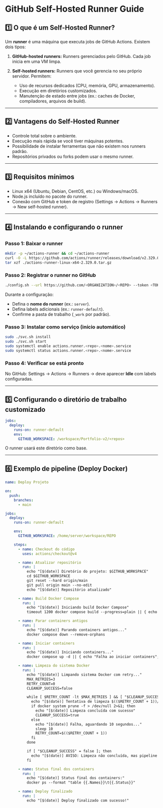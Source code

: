 # GitHub Self-Hosted Runner Guide

## 1️⃣ O que é um Self-Hosted Runner?

Um **runner** é uma máquina que executa jobs de GitHub Actions. Existem dois tipos:

1. **GitHub-hosted runners:** Runners gerenciados pelo GitHub. Cada job inicia em uma VM limpa.
2. **Self-hosted runners:** Runners que você gerencia no seu próprio servidor. Permitem:

   * Uso de recursos dedicados (CPU, memória, GPU, armazenamento).
   * Execução em diretórios customizados.
   * Manutenção de estado entre jobs (ex.: caches de Docker, compiladores, arquivos de build).

---

## 2️⃣ Vantagens do Self-Hosted Runner

* Controle total sobre o ambiente.
* Execução mais rápida se você tiver máquinas potentes.
* Possibilidade de instalar ferramentas que não existem nos runners padrão.
* Repositórios privados ou forks podem usar o mesmo runner.

---

## 3️⃣ Requisitos mínimos

* Linux x64 (Ubuntu, Debian, CentOS, etc.) ou Windows/macOS.
* Node.js incluído no pacote do runner.
* Conexão com GitHub e token de registro (Settings → Actions → Runners → New self-hosted runner).

---

## 4️⃣ Instalando e configurando o runner

### Passo 1: Baixar o runner

```bash
mkdir -p ~/actions-runner && cd ~/actions-runner
curl -O -L https://github.com/actions/runner/releases/download/v2.329.0/actions-runner-linux-x64-2.329.0.tar.gz
tar xzf ./actions-runner-linux-x64-2.329.0.tar.gz
```

### Passo 2: Registrar o runner no GitHub

```bash
./config.sh --url https://github.com/<ORGANIZATION>/<REPO> --token <TOKEN>
```

Durante a configuração:

* Defina o **nome do runner** (ex.: `server`).
* Defina labels adicionais (ex.: `runner-default`).
* Confirme a pasta de trabalho (`_work` por padrão).

### Passo 3: Instalar como serviço (início automático)

```bash
sudo ./svc.sh install
sudo ./svc.sh start
sudo systemctl enable actions.runner.<repo>.<nome>.service
sudo systemctl status actions.runner.<repo>.<nome>.service
```

### Passo 4: Verificar se está pronto

No GitHub: Settings → Actions → Runners → deve aparecer **Idle** com labels configuradas.

---

## 5️⃣ Configurando o diretório de trabalho customizado

```yaml
jobs:
  deploy:
    runs-on: runner-default
    env:
      GITHUB_WORKSPACE: /workspace/Portfolio-v2/<repos>
```

O runner usará este diretório como base.

---

## 6️⃣ Exemplo de pipeline (Deploy Docker)

```yaml
name: Deploy Projeto

on:
  push:
    branches:
      - main

jobs:
  deploy:
    runs-on: runner-default

    env:
      GITHUB_WORKSPACE: /home/server/workspace/REPO

    steps:
      - name: Checkout do código
        uses: actions/checkout@v4

      - name: Atualizar repositório
        run: |
          echo "[$(date)] Diretório do projeto: $GITHUB_WORKSPACE"
          cd $GITHUB_WORKSPACE
          git reset --hard origin/main
          git pull origin main --no-edit
          echo "[$(date)] Repositório atualizado"

      - name: Build Docker Compose
        run: |
          echo "[$(date)] Iniciando build Docker Compose"
          timeout 1200 docker compose build --progress=plain || { echo "Build falhou ou timeout"; exit 1; }

      - name: Parar containers antigos
        run: |
          echo "[$(date)] Parando containers antigos..."
          docker compose down --remove-orphans

      - name: Iniciar containers
        run: |
          echo "[$(date)] Iniciando containers..."
          docker compose up -d || { echo "Falha ao iniciar containers"; exit 1; }

      - name: Limpeza do sistema Docker
        run: |
          echo "[$(date)] Limpando sistema Docker com retry..."
          MAX_RETRIES=3
          RETRY_COUNT=0
          CLEANUP_SUCCESS=false

          while [ $RETRY_COUNT -lt $MAX_RETRIES ] && [ "$CLEANUP_SUCCESS" = false ]; do
            echo "[$(date)] Tentativa de limpeza $(($RETRY_COUNT + 1))/$MAX_RETRIES..."
            if docker system prune -f > /dev/null 2>&1; then
              echo "[$(date)] Limpeza concluída com sucesso"
              CLEANUP_SUCCESS=true
            else
              echo "[$(date)] Falha, aguardando 10 segundos..."
              sleep 10
              RETRY_COUNT=$(($RETRY_COUNT + 1))
            fi
          done

          if [ "$CLEANUP_SUCCESS" = false ]; then
            echo "[$(date)] AVISO: Limpeza não concluída, mas pipeline continua..."
          fi

      - name: Status final dos containers
        run: |
          echo "[$(date)] Status final dos containers:"
          docker ps --format "table {{.Names}}\t{{.Status}}"

      - name: Deploy finalizado
        run: |
          echo "[$(date)] Deploy finalizado com sucesso!"
```
